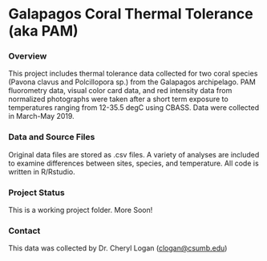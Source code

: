 
# Galapagos Coral Thermal Tolerance (aka PAM)

### Overview

This project includes thermal tolerance data collected for two coral species (Pavona clavus and Polcillopora sp.) from the Galapagos archipelago. PAM fluorometry data, visual color card data, and red intensity data from normalized photographs were taken after a short term exposure to temperatures ranging from 12-35.5 degC using CBASS. Data were collected in March-May 2019.

### Data and Source Files

Original data files are stored as .csv files. A variety of analyses are included to examine differences between sites, species, and temperature. All code is written in R/Rstudio. 

### Project Status

This is a working project folder. More Soon!

### Contact

This data was collected by Dr. Cheryl Logan (clogan@csumb.edu) 
